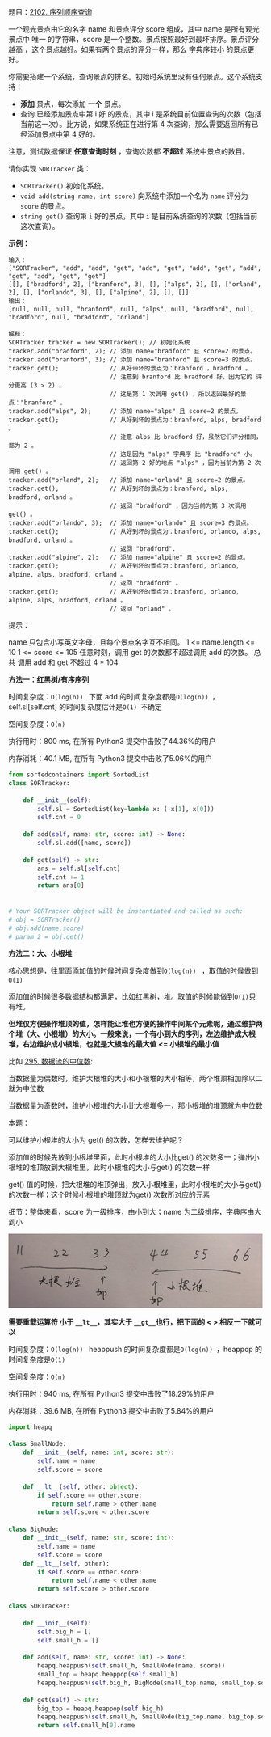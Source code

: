 题目：[2102. 序列顺序查询](https://leetcode.cn/problems/sequentially-ordinal-rank-tracker/)

一个观光景点由它的名字 name 和景点评分 score 组成，其中 name 是所有观光景点中 唯一 的字符串，score 是一个整数。景点按照最好到最坏排序。景点评分 越高 ，这个景点越好。如果有两个景点的评分一样，那么 字典序较小 的景点更好。

你需要搭建一个系统，查询景点的排名。初始时系统里没有任何景点。这个系统支持：

- **添加** 景点，每次添加 **一个** 景点。
- 查询 已经添加景点中第 i 好 的景点，其中 i 是系统目前位置查询的次数（包括当前这一次）。比方说，如果系统正在进行第 4 次查询，那么需要返回所有已经添加景点中第 4 好的。

注意，测试数据保证 **任意查询时刻** ，查询次数都 **不超过** 系统中景点的数目。

请你实现 `SORTracker` 类：

- `SORTracker()` 初始化系统。
- `void add(string name, int score)` 向系统中添加一个名为 `name` 评分为 `score` 的景点。
- `string get()` 查询第 `i` 好的景点，其中 `i` 是目前系统查询的次数（包括当前这次查询）。

**示例：**

```
输入：
["SORTracker", "add", "add", "get", "add", "get", "add", "get", "add", "get", "add", "get", "get"]
[[], ["bradford", 2], ["branford", 3], [], ["alps", 2], [], ["orland", 2], [], ["orlando", 3], [], ["alpine", 2], [], []]
输出：
[null, null, null, "branford", null, "alps", null, "bradford", null, "bradford", null, "bradford", "orland"]

解释：
SORTracker tracker = new SORTracker(); // 初始化系统
tracker.add("bradford", 2); // 添加 name="bradford" 且 score=2 的景点。
tracker.add("branford", 3); // 添加 name="branford" 且 score=3 的景点。
tracker.get();              // 从好带坏的景点为：branford ，bradford 。
                            // 注意到 branford 比 bradford 好，因为它的 评分更高 (3 > 2) 。
                            // 这是第 1 次调用 get() ，所以返回最好的景点："branford" 。
tracker.add("alps", 2);     // 添加 name="alps" 且 score=2 的景点。
tracker.get();              // 从好到坏的景点为：branford, alps, bradford 。
                            // 注意 alps 比 bradford 好，虽然它们评分相同，都为 2 。
                            // 这是因为 "alps" 字典序 比 "bradford" 小。
                            // 返回第 2 好的地点 "alps" ，因为当前为第 2 次调用 get() 。
tracker.add("orland", 2);   // 添加 name="orland" 且 score=2 的景点。
tracker.get();              // 从好到坏的景点为：branford, alps, bradford, orland 。
                            // 返回 "bradford" ，因为当前为第 3 次调用 get() 。
tracker.add("orlando", 3);  // 添加 name="orlando" 且 score=3 的景点。
tracker.get();              // 从好到坏的景点为：branford, orlando, alps, bradford, orland 。
                            // 返回 "bradford".
tracker.add("alpine", 2);   // 添加 name="alpine" 且 score=2 的景点。
tracker.get();              // 从好到坏的景点为：branford, orlando, alpine, alps, bradford, orland 。
                            // 返回 "bradford" 。
tracker.get();              // 从好到坏的景点为：branford, orlando, alpine, alps, bradford, orland 。
                            // 返回 "orland" 。
```

提示：

name 只包含小写英文字母，且每个景点名字互不相同。
1 <= name.length <= 10
1 <= score <= 105
任意时刻，调用 get 的次数都不超过调用 add 的次数。
总共 调用 add 和 get 不超过 4 * 104 

**方法一：红黑树/有序序列**

时间复杂度：`O(log(n)) `   下面 add 的时间复杂度都是`O(log(n)) `，self.sl[self.cnt] 的时间复杂度估计是`O(1) `不确定

空间复杂度：`O(n)`

执行用时：800 ms, 在所有 Python3 提交中击败了44.36%的用户

内存消耗：40.1 MB, 在所有 Python3 提交中击败了5.06%的用户

```python
from sortedcontainers import SortedList
class SORTracker:

    def __init__(self):
        self.sl = SortedList(key=lambda x: (-x[1], x[0]))
        self.cnt = 0

    def add(self, name: str, score: int) -> None:
        self.sl.add([name, score])

    def get(self) -> str:
        ans = self.sl[self.cnt]
        self.cnt += 1
        return ans[0]
        

# Your SORTracker object will be instantiated and called as such:
# obj = SORTracker()
# obj.add(name,score)
# param_2 = obj.get()
```

**方法二：大、小根堆**

核心思想是，往里面添加值的时候时间复杂度做到`O(log(n)) `  ，取值的时候做到`O(1)`

添加值的时候很多数据结构都满足，比如红黑树，堆。取值的时候能做到`O(1)`只有堆。

**但堆仅方便操作堆顶的值，怎样能让堆也方便的操作中间某个元素呢，通过维护两个堆（大、小根堆）的大小。一般来说，一个有小到大的序列，左边维护成大根堆，右边维护成小根堆，也就是大根堆的最大值 <= 小根堆的最小值**

比如 [295. 数据流的中位数](https://leetcode-cn.com/problems/find-median-from-data-stream/):

当数据量为偶数时，维护大根堆的大小和小根堆的大小相等，两个堆顶相加除以二就为中位数

当数据量为奇数时，维护小根堆的大小比大根堆多一，那小根堆的堆顶就为中位数

本题：

可以维护小根堆的大小为 get() 的次数，怎样去维护呢？

添加值的时候先放到小根堆里面，此时小根堆的大小比get() 的次数多一；弹出小根堆的堆顶放到大根堆里，此时小根堆的大小与get() 的次数一样

get() 值的时候，把大根堆的堆顶弹出，放入小根堆里，此时小根堆的大小与get() 的次数一样；这个时候小根堆的堆顶就为get() 次数所对应的元素

细节：整体来看，score 为一级排序，由小到大；name 为二级排序，字典序由大到小

![](../doc/大小根堆.png)

**需要重载运算符 小于 `__lt__`，其实大于 `__gt__`也行，把下面的 < > 相反一下就可以**

时间复杂度：`O(log(n)) `   heappush 的时间复杂度都是`O(log(n)) `，heappop 的时间复杂度是`O(1) `

空间复杂度：`O(n)`

执行用时：940 ms, 在所有 Python3 提交中击败了18.29%的用户

内存消耗：39.6 MB, 在所有 Python3 提交中击败了5.84%的用户

```python
import heapq

class SmallNode:
    def __init__(self, name: int, score: str):
        self.name = name
        self.score = score
    
    def __lt__(self, other: object):
        if self.score == other.score:
            return self.name > other.name
        return self.score < other.score

class BigNode:
    def __init__(self, name: str, score: int):
        self.name = name
        self.score = score
    def __lt__(self, other):
        if self.score == other.score:
            return self.name < other.name
        return self.score > other.score

class SORTracker:

    def __init__(self):
        self.big_h = []
        self.small_h = []

    def add(self, name: str, score: int) -> None:
        heapq.heappush(self.small_h, SmallNode(name, score))
        small_top = heapq.heappop(self.small_h)
        heapq.heappush(self.big_h, BigNode(small_top.name, small_top.score))

    def get(self) -> str:
        big_top = heapq.heappop(self.big_h)
        heapq.heappush(self.small_h, SmallNode(big_top.name, big_top.score))
        return self.small_h[0].name
      
```

